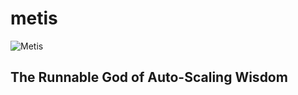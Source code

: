 # metis
![Metis](https://drive.google.com/file/d/0B0ceXp1QlP_1VzNXWDhBTDBCTGc/view?usp=sharing)

## The Runnable God of Auto-Scaling Wisdom
